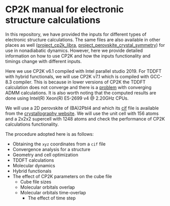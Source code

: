 # CP2K manual for electronic structure calculations


In this repository, we have provided the inputs for different types of electronic structure calculations. The same files are also available in other places as well 
([project_cp2k_libra](https://github.com/AkimovLab/Project_Libra_CP2K), [project_perovskite_crystal_symmetry](https://github.com/AkimovLab/Project_CsPbI3_MB_vs_SP)) for use in
nonadiabatic dynamics. However, here we provide detailed information on how to use CP2K and how the inputs functionality and timings change with different inputs.


Here we use CP2K v6.1 compiled with Intel parallel studio 2019. For TDDFT with hybrid functionals, we will use CP2K v7.1 which is compiled with GCC-8.3 compiler. This is because in lower versions of CP2K the TDDFT calculation does not converge and there is a [problem](https://groups.google.com/g/cp2k/c/SEglKzKlVLQ/m/MyTavEqYBQAJ) with converging ADMM
calculations. It is also worth noting that the computed results are done using Intel(R) Xeon(R) E5-2699 v4 @ 2.20GHz CPUs. 

We will use a 2D perovskite of (BA)2PbI4 and which its [cif](http://crystallography.net/cod/2102937.cif) file is available from the [crystallography website](http://crystallography.net/). We will use the unit 
cell with 156 atoms and a 2x2x2 supercell with 1248 atoms and check the performance of CP2K calculations functionality. 

The procedure adopted here is as follows:

* Obtaining the `xyz` coordinates from a `cif` file
* Convergence analysis for a structure
* Geometry and cell optimization 
* TDDFT calculations
* Molecular dynamics
* Hybrid functionals
* The effect of CP2K parameters on the cube file 
    * Cube file sizes
    * Molecular orbitals overlap 
    * Molecular orbitals time-overlap
        * The effect of time step 
